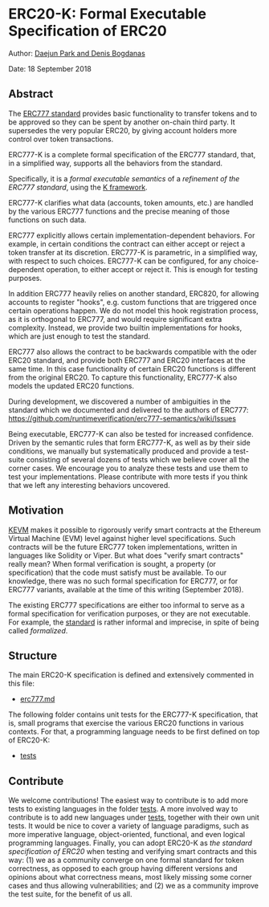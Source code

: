 ERC20-K: Formal Executable Specification of ERC20
=================================================

Author: [Daejun Park and Denis Bogdanas](https://runtimeverification.com/team/)

Date: 18 September 2018

## Abstract

The [ERC777 standard](https://github.com/ethereum/EIPs/blob/master/EIPS/eip-777.md)
provides basic functionality to transfer tokens and to be approved so
they can be spent by another on-chain third party.
It supersedes the very popular ERC20, by giving account holders more control
over token transactions.

ERC777-K is a complete formal specification of the ERC777 standard,
that, in a simplified way, supports all the behaviors from the standard.

Specifically, it is a *formal executable semantics* of a *refinement of the
ERC777 standard*, using the [K framework](http://kframework.org).

ERC777-K clarifies what data (accounts, token amounts, etc.) are handled by
the various ERC777 functions and the precise meaning of those functions on such
data.

ERC777 explicitly allows certain implementation-dependent behaviors.
For example, in certain conditions the contract can either
accept or reject a token transfer at its discretion.
ERC777-K is parametric, in a simplified way, with respect to such choices.
ERC777-K can be configured, for any choice-dependent operation, to either
accept or reject it. This is enough for testing purposes.

In addition ERC777 heavily relies on another standard, ERC820, for
allowing accounts to register "hooks", e.g. custom functions that are
triggered once certain operations happen.
We do not model this hook registration process, as it is orthogonal to ERC777,
and would require significant extra complexity. Instead, we provide
two builtin implementations for hooks, which are just enough
to test the standard.

ERC777 also allows the contract to be backwards compatible with the oder ERC20
standard, and provide both ERC777 and ERC20 interfaces at the same time.
In this case functionality of certain ERC20 functions is different from the
original ERC20. To capture this functionality, ERC777-K also models the updated
ERC20 functions.

During development, we discovered a number of ambiguities in the standard which
we documented and delivered to the authors of ERC777:
https://github.com/runtimeverification/erc777-semantics/wiki/Issues

Being executable, ERC777-K can also be tested for increased confidence.
Driven by the semantic rules that form ERC777-K, as well as by their side
conditions, we manually but systematically produced and provide a test-suite
consisting of several dozens of tests which we believe cover all the corner
cases.
We encourage you to analyze these tests and use them to test your
implementations.
Please contribute with more tests if you think that we left any interesting
behaviors uncovered.

## Motivation

[KEVM](https://github.com/kframework/evm-semantics) makes it possible to
rigorously verify smart contracts at the Ethereum Virtual Machine (EVM) level
against higher level specifications.
Such contracts will be the future ERC777 token implementations, 
written in languages like Solidity or Viper.
But what does "verify smart contracts" really mean?
When formal verification is sought, a property (or specification) that the
code must satisfy must be available.
To our knowledge, there was no such formal specification for ERC777, or
for ERC777 variants, available at the time of this writing (September 2018).

The existing ERC777 specifications are either too informal to serve as a formal
specification for verification purposes, or they are not executable.
For example, the
[standard](https://github.com/ethereum/EIPs/blob/master/EIPS/eip-777.md)
is rather informal and imprecise, in spite of being called
*formalized*.

## Structure

The main ERC20-K specification is defined and extensively commented in this
file:

* [erc777.md](erc777.md)

The following folder contains unit tests for the ERC777-K specification,
that is, small programs that exercise the various ERC20 functions in various
contexts.
For that, a programming language needs to be first defined on top of ERC20-K:

* [tests](tests)

## Contribute

We welcome contributions!
The easiest way to contribute is to add more tests to existing languages in the
folder [tests](tests).
A more involved way to contribute is to add new languages under [tests](tests),
together with their own unit tests.
It would be nice to cover a variety of language paradigms, such as more
imperative language, object-oriented, functional, and even logical programming
languages.
Finally, you can adopt ERC20-K as *the standard specification of ERC20* when
testing and verifying smart contracts and this way:
(1) we as a community converge on one
formal standard for token correctness, as opposed to each group having
different versions and opinions about what correctness means, most likely
missing some corner cases and thus allowing vulnerabilities; and
(2) we as a community improve the test suite, for the benefit of us all.

